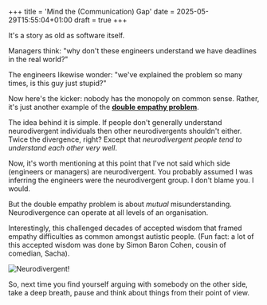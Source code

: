 +++
title = 'Mind the (Communication) Gap'
date = 2025-05-29T15:55:04+01:00
draft = true
+++

It's a story as old as software itself.

Managers think: "why don't these engineers understand we have deadlines in the real world?"

The engineers likewise wonder: "we've explained the problem so many times, is this guy just stupid?"

Now here's the kicker: nobody has the monopoly on common sense. Rather, it's just another example of the [**double empathy problem**](https://en.wikipedia.org/wiki/Double_empathy_problem).

The idea behind it is simple. If people don't generally understand neurodivergent individuals then other neurodivergents shouldn't either. Twice the divergence, right?  Except that *neurodivergent people tend to understand each other very well*.  

Now, it's worth mentioning at this point that I've not said which side (engineers or managers) are neurodivergent. 
You probably assumed I was inferring the engineers were the neurodivergent group. 
I don't blame you. I would.


But the double empathy problem is about *mutual* misunderstanding. 
Neurodivergence can operate at all levels of an organisation.

Interestingly, this challenged decades of accepted wisdom that framed empathy difficulties as common amongst autistic people.
(Fun fact: a lot of this accepted wisdom was done by Simon Baron Cohen, cousin of comedian, Sacha).

![Neurodivergent!](/img/blog/ali_g_autistic.jpg)

So, next time you find yourself arguing with somebody on the other side, take a deep breath, pause and think about things from their point of view.

